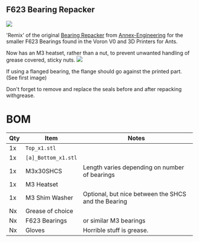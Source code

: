 ## F623 Bearing Repacker
![](https://github.com/Jadecky/Printer_Mods/blob/main/Misc%20Items/F623%20Bearing%20Repacker/Images/Screenshot%202024-10-31%20at%2015.07.51.png)

'Remix' of the original [Bearing Repacker](https://github.com/Annex-Engineering/Misc_Designs/tree/master/Bearing_Repacker) from [Annex-Engineering](https://annex-engineering.eu) for the smaller F623 Bearings found in the Voron V0 and 3D Printers for Ants. 

Now has an M3 heatset, rather than a nut, to prevent unwanted handling of grease covered, sticky nuts. 
![](https://github.com/Jadecky/Printer_Mods/blob/main/Misc%20Items/F623%20Bearing%20Repacker/Images/Screenshot%202024-10-31%20at%2015.17.43.png)

If using a flanged bearing, the flange should go against the printed part. (See first image)

Don't forget to remove and replace the seals before and after repacking withgrease.


# BOM
Qty|Item|Notes
---|----|---
1x|`Top_x1.stl`|
1x|`[a]_Bottom_x1.stl`|
1x|M3x30SHCS|Length varies depending on number of bearings
1x|M3 Heatset|
1x|M3 Shim Washer|Optional, but nice between the SHCS and the Bearing
Nx|Grease of choice
Nx|F623 Bearings|or similar M3 bearings
Nx|Gloves|Horrible stuff is grease. 

